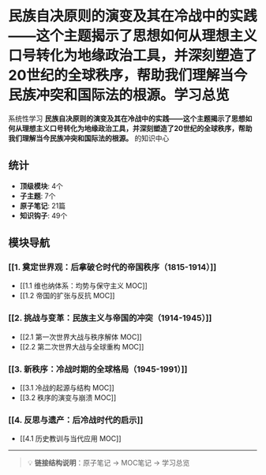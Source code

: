 # 民族自决原则的演变及其在冷战中的实践——这个主题揭示了思想如何从理想主义口号转化为地缘政治工具，并深刻塑造了20世纪的全球秩序，帮助我们理解当今民族冲突和国际法的根源。学习总览

系统性学习 **民族自决原则的演变及其在冷战中的实践——这个主题揭示了思想如何从理想主义口号转化为地缘政治工具，并深刻塑造了20世纪的全球秩序，帮助我们理解当今民族冲突和国际法的根源。** 的知识中心

## 统计

- **顶级模块**: 4个
- **子主题**: 7个
- **原子笔记**: 21篇
- **知识钩子**: 49个

## 模块导航

### [[1. 奠定世界观：后拿破仑时代的帝国秩序（1815-1914）]]

- [[1.1 维也纳体系：均势与保守主义 MOC]]
- [[1.2 帝国的扩张与反抗 MOC]]

### [[2. 挑战与变革：民族主义与帝国的冲突（1914-1945）]]

- [[2.1 第一次世界大战与秩序解体 MOC]]
- [[2.2 第二次世界大战与全球重构 MOC]]

### [[3. 新秩序：冷战时期的全球格局（1945-1991）]]

- [[3.1 冷战的起源与结构 MOC]]
- [[3.2 秩序的演变与崩溃 MOC]]

### [[4. 反思与遗产：后冷战时代的启示]]

- [[4.1 历史教训与当代应用 MOC]]

---

> 💡 **链接结构说明**：原子笔记 → MOC笔记 → 学习总览
